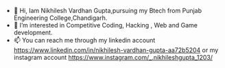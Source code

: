 - 👋 Hi, Iam Nikhilesh Vardhan Gupta,pursuing my Btech from Punjab Engineering College,Chandigarh.
- 👀 I’m interested in Competitive Coding, Hacking , Web and Game development.
- 📫 You can reach me through my linkedin account https://www.linkedin.com/in/nikhilesh-vardhan-gupta-aa72b5204 or  my instagram account https://www.instagram.com/_.nikhileshgupta_1203/
